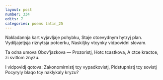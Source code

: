 ```yaml
---
layout: post
number: 334
edits: 7
categories: poems latin_25
---
```


Nakladannja kart vyjavljaje pohybku,
Staje otcevydnym hytryj plan.
Vydiljajetjsja riznytsja potcerku,
Naskiljky vtcynky vidpovidni slovam.

Ta odna umova 
Obov’jazkova —
Prozoristj,
Hotc tcastkova,
A ctce kractce, zi svitlom znyzu.

I vidpovidj qotova:
Zakonomirnistj tcy vypadkovistj, 
Pidstupnistj tcy sovistj 
Pocyryly blaqo tcy naklykaly kryzu?
